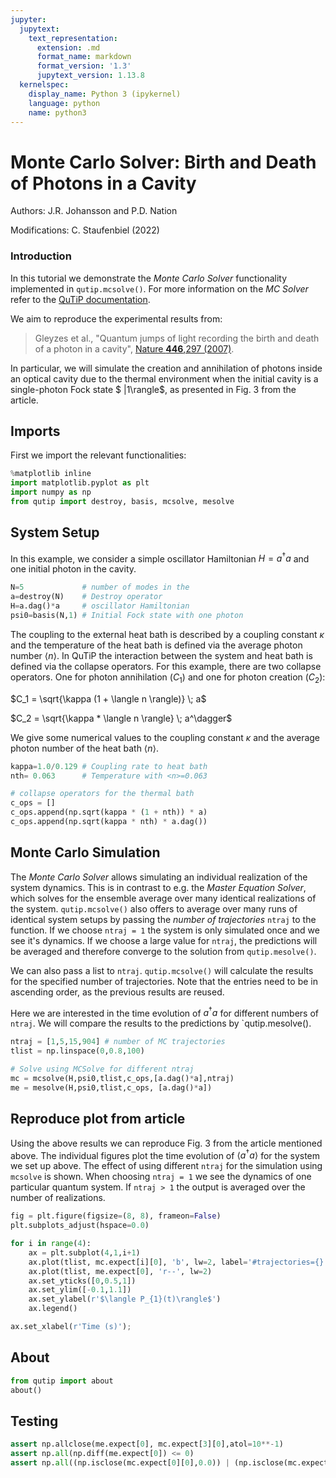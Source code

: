 ```yaml
---
jupyter:
  jupytext:
    text_representation:
      extension: .md
      format_name: markdown
      format_version: '1.3'
      jupytext_version: 1.13.8
  kernelspec:
    display_name: Python 3 (ipykernel)
    language: python
    name: python3
---
```


# Monte Carlo Solver: Birth and Death of Photons in a Cavity

<!-- #region -->
Authors: J.R. Johansson and P.D. Nation

Modifications: C. Staufenbiel (2022)

### Introduction

In this tutorial we demonstrate the *Monte Carlo Solver* functionality implemented in `qutip.mcsolve()`. For more information on the *MC Solver* refer to the [QuTiP documentation](https://qutip.org/docs/latest/guide/dynamics/dynamics-monte.html). 

We aim to reproduce the experimental results from:



>  Gleyzes et al., "Quantum jumps of light recording the birth and death of a photon in a cavity", [Nature **446**,297 (2007)](http://dx.doi.org/10.1038/nature05589).


In particular, we will simulate the creation and annihilation of photons inside an optical cavity due to the thermal environment when the initial cavity is a single-photon Fock state $ |1\rangle$, as presented in Fig. 3 from the article.

## Imports
First we import the relevant functionalities:
<!-- #endregion -->

```python
%matplotlib inline
import matplotlib.pyplot as plt
import numpy as np
from qutip import destroy, basis, mcsolve, mesolve
```

## System Setup
In this example, we consider a simple oscillator Hamiltonian $H = a^\dagger a$ and one initial photon in the cavity.

```python
N=5             # number of modes in the
a=destroy(N)    # Destroy operator
H=a.dag()*a     # oscillator Hamiltonian
psi0=basis(N,1) # Initial Fock state with one photon
```

The coupling to the external heat bath is described by a coupling constant $\kappa$ and the temperature of the heat bath is defined via the average photon number $\langle n \rangle$. In QuTiP the interaction between the system and heat bath is defined via the collapse operators. For this example, there are two collapse operators. One for photon annihilation ($C_1$) and one for photon creation ($C_2$): 

$C_1 = \sqrt{\kappa (1 + \langle n \rangle)} \; a$

$C_2 = \sqrt{\kappa * \langle n \rangle} \; a^\dagger$

We give some numerical values to the coupling constant $\kappa$ and the average photon number of the heat bath $\langle n \rangle$.

```python
kappa=1.0/0.129 # Coupling rate to heat bath
nth= 0.063      # Temperature with <n>=0.063

# collapse operators for the thermal bath
c_ops = []
c_ops.append(np.sqrt(kappa * (1 + nth)) * a)
c_ops.append(np.sqrt(kappa * nth) * a.dag())
```

## Monte Carlo Simulation
The *Monte Carlo Solver* allows simulating an individual realization of the system dynamics. This is in contrast to e.g. the *Master Equation Solver*, which solves for the ensemble average over many identical realizations of the system. `qutip.mcsolve()` also offers to average over many runs of identical system setups by passing the *number of trajectories* `ntraj` to the function. If we choose `ntraj = 1` the system is only simulated once and we see it's dynamics. If we choose a large value for `ntraj`, the predictions will be averaged and therefore converge to the solution from `qutip.mesolve()`. 

We can also pass a list to `ntraj`. `qutip.mcsolve()` will calculate the results for the specified number of trajectories. Note that the entries need to be in ascending order, as the previous results are reused.

Here we are interested in the time evolution of $a^\dagger a$ for different numbers of `ntraj`. We will compare the results to the predictions by `qutip.mesolve().

```python
ntraj = [1,5,15,904] # number of MC trajectories
tlist = np.linspace(0,0.8,100) 

# Solve using MCSolve for different ntraj 
mc = mcsolve(H,psi0,tlist,c_ops,[a.dag()*a],ntraj)
me = mesolve(H,psi0,tlist,c_ops, [a.dag()*a])
```

## Reproduce plot from article
Using the above results we can reproduce Fig. 3 from the article mentioned above. The individual figures plot the time evolution of $\langle a^\dagger a \rangle$ for the system we set up above. The effect of using different `ntraj` for the simulation using `mcsolve` is shown. When choosing `ntraj = 1` we see the dynamics of one particular quantum system. If `ntraj > 1` the output is averaged over the number of realizations. 

```python
fig = plt.figure(figsize=(8, 8), frameon=False)
plt.subplots_adjust(hspace=0.0)

for i in range(4):
    ax = plt.subplot(4,1,i+1)
    ax.plot(tlist, mc.expect[i][0], 'b', lw=2, label='#trajectories={}'.format(ntraj[i]))
    ax.plot(tlist, me.expect[0], 'r--', lw=2)
    ax.set_yticks([0,0.5,1])
    ax.set_ylim([-0.1,1.1])
    ax.set_ylabel(r'$\langle P_{1}(t)\rangle$')
    ax.legend()

ax.set_xlabel(r'Time (s)');
```

## About

```python
from qutip import about
about()
```

## Testing

```python
assert np.allclose(me.expect[0], mc.expect[3][0],atol=10**-1)
assert np.all(np.diff(me.expect[0]) <= 0)
assert np.all((np.isclose(mc.expect[0][0],0.0)) | (np.isclose(mc.expect[0][0], 1.0)))
```
